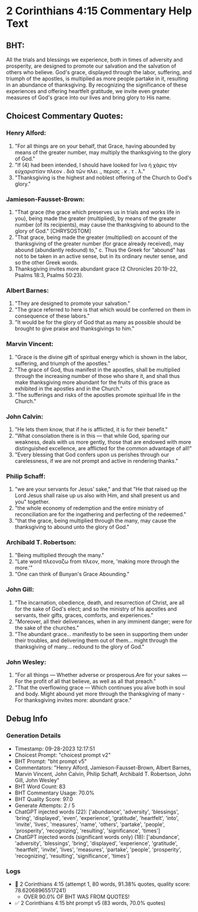 # 2 Corinthians 4:15 Commentary Help Text

## BHT:
All the trials and blessings we experience, both in times of adversity and prosperity, are designed to promote our salvation and the salvation of others who believe. God's grace, displayed through the labor, suffering, and triumph of the apostles, is multiplied as more people partake in it, resulting in an abundance of thanksgiving. By recognizing the significance of these experiences and offering heartfelt gratitude, we invite even greater measures of God's grace into our lives and bring glory to His name.

## Choicest Commentary Quotes:
### Henry Alford:
1. "For all things are on your behalf, that Grace, having abounded by means of the greater number, may multiply the thanksgiving to the glory of God."
2. "If (4) had been intended, I should have looked for ἵνα ἡ χάρις τὴν εὐχαριστίαν πλεον . διὰ τῶν πλει ., περισς . κ . τ . λ."
3. "Thanksgiving is the highest and noblest offering of the Church to God's glory."

### Jamieson-Fausset-Brown:
1. "That grace (the grace which preserves us in trials and works life in you), being made the greater (multiplied), by means of the greater number (of its recipients), may cause the thanksgiving to abound to the glory of God." [CHRYSOSTOM]
2. "That grace, being made the greater (multiplied) on account of the thanksgiving of the greater number (for grace already received), may abound (abundantly redound) to," c. Thus the Greek for "abound" has not to be taken in an active sense, but in its ordinary neuter sense, and so the other Greek words.
3. Thanksgiving invites more abundant grace (2 Chronicles 20:19-22, Psalms 18:3, Psalms 50:23).

### Albert Barnes:
1. "They are designed to promote your salvation."
2. "The grace referred to here is that which would be conferred on them in consequence of these labors."
3. "It would be for the glory of God that as many as possible should be brought to give praise and thanksgivings to him."

### Marvin Vincent:
1. "Grace is the divine gift of spiritual energy which is shown in the labor, suffering, and triumph of the apostles." 
2. "The grace of God, thus manifest in the apostles, shall be multiplied through the increasing number of those who share it, and shall thus make thanksgiving more abundant for the fruits of this grace as exhibited in the apostles and in the Church." 
3. "The sufferings and risks of the apostles promote spiritual life in the Church."

### John Calvin:
1. "He lets them know, that if he is afflicted, it is for their benefit."
2. "What consolation there is in this — that while God, sparing our weakness, deals with us more gently, those that are endowed with more distinguished excellence, are afflicted for the common advantage of all!"
3. "Every blessing that God confers upon us perishes through our carelessness, if we are not prompt and active in rendering thanks."

### Philip Schaff:
1. "we are your servants for Jesus’ sake," and that "He that raised up the Lord Jesus shall raise up us also with Him, and shall present us and you" together.
2. "the whole economy of redemption and the entire ministry of reconciliation are for the ingathering and perfecting of the redeemed."
3. "that the grace, being multiplied through the many, may cause the thanksgiving to abound unto the glory of God."

### Archibald T. Robertson:
1. "Being multiplied through the many." 
2. "Late word πλεοναζω from πλεον, more, 'making more through the more.'"
3. "One can think of Bunyan's Grace Abounding."

### John Gill:
1. "The incarnation, obedience, death, and resurrection of Christ, are all for the sake of God's elect; and so the ministry of his apostles and servants, their gifts, graces, comforts, and experiences."
2. "Moreover, all their deliverances, when in any imminent danger; were for the sake of the churches."
3. "The abundant grace... manifestly to be seen in supporting them under their troubles, and delivering them out of them... might through the thanksgiving of many... redound to the glory of God."

### John Wesley:
1. "For all things — Whether adverse or prosperous.Are for your sakes — For the profit of all that believe, as well as all that preach."
2. "That the overflowing grace — Which continues you alive both in soul and body. Might abound yet more through the thanksgiving of many - For thanksgiving invites more: abundant grace."


## Debug Info
### Generation Details
- Timestamp: 09-28-2023 12:17:51
- Choicest Prompt: "choicest prompt v2"
- BHT Prompt: "bht prompt v5"
- Commentators: "Henry Alford, Jamieson-Fausset-Brown, Albert Barnes, Marvin Vincent, John Calvin, Philip Schaff, Archibald T. Robertson, John Gill, John Wesley"
- BHT Word Count: 83
- BHT Commentary Usage: 70.0%
- BHT Quality Score: 97.0
- Generate Attempts: 2 / 5
- ChatGPT injected words (22):
	['abundance', 'adversity', 'blessings', 'bring', 'displayed', 'even', 'experience', 'gratitude', 'heartfelt', 'into', 'invite', 'lives', 'measures', 'name', 'others', 'partake', 'people', 'prosperity', 'recognizing', 'resulting', 'significance', 'times']
- ChatGPT injected words (significant words only) (18):
	['abundance', 'adversity', 'blessings', 'bring', 'displayed', 'experience', 'gratitude', 'heartfelt', 'invite', 'lives', 'measures', 'partake', 'people', 'prosperity', 'recognizing', 'resulting', 'significance', 'times']

### Logs
- 🔄 2 Corinthians 4:15 (attempt 1, 80 words, 91.38% quotes, quality score: 78.62068965517241) 
	- OVER 90.0% OF BHT WAS FROM QUOTES!
- ✅ 2 Corinthians 4:15 bht prompt v5 (83 words, 70.0% quotes)